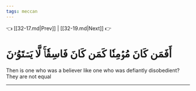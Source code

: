 ```yaml
---
tags: meccan
---
```


👈 [[32-17.md|Prev]] | [[32-19.md|Next]] 👉

# أَفَمَن كَانَ مُؤۡمِنٗا كَمَن كَانَ فَاسِقٗاۚ لَّا يَسۡتَوُۥنَ

Then is one who was a believer like one who was defiantly disobedient? They are not equal

---

